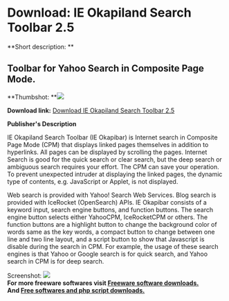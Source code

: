 # Download: IE Okapiland Search Toolbar 2.5

**Short description: **

## Toolbar for Yahoo Search in Composite Page Mode.

  
**Thumbshot: **![](http://www.freewarefiles.com/screenshot/okapiland-ie_md.gif)   
  
**Download link:** [Download IE Okapiland Search Toolbar 2.5](http://freesoftwares.boysofts.com/IE-Okapiland-Search-Toolbar_program_17869.html)  
  

**Publisher's Description**  
  

IE Okapiland Search Toolbar (IE Okapibar) is Internet search in Composite Page
Mode (CPM) that displays linked pages themselves in addition to hyperlinks.
All pages can be displayed by scrolling the pages. Internet Search is good for
the quick search or clear search, but the deep search or ambiguous search
requires your effort. The CPM can save your operation. To prevent unexpected
intruder at displaying the linked pages, the dynamic type of contents, e.g.
JavaScript or Applet, is not displayed.

Web search is provided with Yahoo! Search Web Services. Blog search is
provided with IceRocket (OpenSearch) APIs. IE Okapibar consists of a keyword
input, search engine buttons, and function buttons. The search engine button
selects either YahooCPM, IceRocketCPM or others. The function buttons are a
highlight button to change the background color of words same as the key
words, a compact button to change between one line and two line layout, and a
script button to show that Javascript is disable during the search in CPM. For
example, the usage of these search engines is that Yahoo or Google search is
for quick search, and Yahoo search in CPM is for deep search.

  
  
Screenshot: ![](http://www.freewarefiles.com/screenshot/okapiland-ie.gif)  
**For more freeware softwares visit [Freeware software downloads.](http://freesoftwares.boysofts.com/)**   
**And [Free softwares and php script downloads.](http://www.boysofts.com/)**

